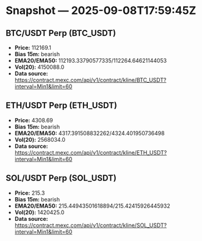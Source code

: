 # Snapshot — 2025-09-08T17:59:45Z

## BTC/USDT Perp (BTC_USDT)
- **Price:** 112169.1
- **Bias 15m:** bearish
- **EMA20/EMA50:** 112193.33790577335/112264.64621144053
- **Vol(20):** 4150088.0
- **Data source:** https://contract.mexc.com/api/v1/contract/kline/BTC_USDT?interval=Min1&limit=60

## ETH/USDT Perp (ETH_USDT)
- **Price:** 4308.69
- **Bias 15m:** bearish
- **EMA20/EMA50:** 4317.391508832262/4324.401950736498
- **Vol(20):** 2568034.0
- **Data source:** https://contract.mexc.com/api/v1/contract/kline/ETH_USDT?interval=Min1&limit=60

## SOL/USDT Perp (SOL_USDT)
- **Price:** 215.3
- **Bias 15m:** bearish
- **EMA20/EMA50:** 215.44943501618894/215.42415926445932
- **Vol(20):** 1420425.0
- **Data source:** https://contract.mexc.com/api/v1/contract/kline/SOL_USDT?interval=Min1&limit=60
